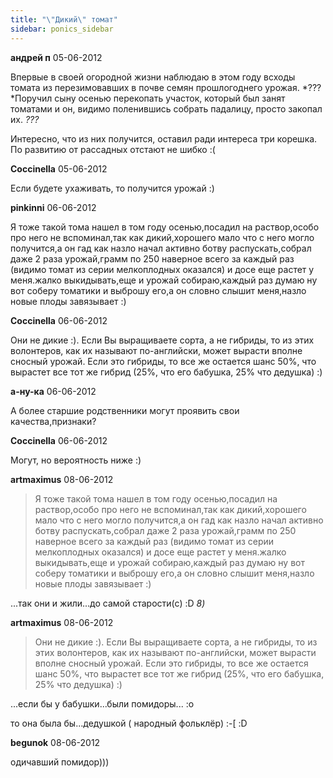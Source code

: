 ```yaml
---
title: "\"Дикий\" томат"
sidebar: ponics_sidebar
---
```


**андрей п** 05-06-2012

Впервые в своей огородной жизни наблюдаю в этом году всходы томата из перезимовавших в почве семян прошлогоднего урожая. *???*Поручил сыну осенью перекопать участок, который был занят томатами и он, видимо поленившись собрать падалицу, просто закопал их. *???*

Интересно, что из них получится, оставил ради интереса три корешка. По развитию от рассадных отстают не шибко :(


**Coccinella** 05-06-2012

Если будете ухаживать, то получится урожай :)


**pinkinni** 06-06-2012

Я тоже такой тома нашел в том году осенью,посадил на раствор,особо про него не вспоминал,так как дикий,хорошего мало что с него могло получится,а он гад как назло начал активно ботву распускать,собрал даже 2 раза урожай,грамм по 250 наверное всего за каждый раз (видимо томат из серии мелкоплодных оказался) и досе еще растет у меня.жалко выкидывать,еще и урожай собираю,каждый раз думаю ну вот соберу томатики и выброшу его,а он словно слышит меня,назло новые плоды завязывает :)


**Coccinella** 06-06-2012

Они не дикие :). Если Вы выращиваете сорта, а не гибриды, то из этих волонтеров, как их называют по-английски, может вырасти вполне сносный урожай. Если это гибриды, то все же остается шанс 50%, что вырастет все тот же гибрид (25%, что его бабушка, 25% что дедушка) :)


**а-ну-ка** 06-06-2012

А более старшие родственники могут проявить свои качества,признаки?


**Coccinella** 06-06-2012

Могут, но вероятность ниже :)


**artmaximus** 08-06-2012

> Я тоже такой тома нашел в том году осенью,посадил на раствор,особо про него не вспоминал,так как дикий,хорошего мало что с него могло получится,а он гад как назло начал активно ботву распускать,собрал даже 2 раза урожай,грамм по 250 наверное всего за каждый раз (видимо томат из серии мелкоплодных оказался) и досе еще растет у меня.жалко выкидывать,еще и урожай собираю,каждый раз думаю ну вот соберу томатики и выброшу его,а он словно слышит меня,назло новые плоды завязывает :)

...так они и жили...до самой старости(с) :D *8)*


**artmaximus** 08-06-2012

> Они не дикие :). Если Вы выращиваете сорта, а не гибриды, то из этих волонтеров, как их называют по-английски, может вырасти вполне сносный урожай. Если это гибриды, то все же остается шанс 50%, что вырастет все тот же гибрид (25%, что его бабушка, 25% что дедушка) :)

...если бы у бабушки...были помидоры... :o

то она была бы...дедушкой ( народный фольклёр) :-[ :D


**begunok** 08-06-2012

одичавший помидор)))


